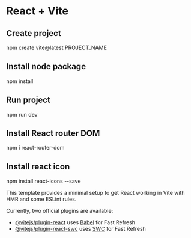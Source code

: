# React + Vite

## Create project
npm create vite@latest PROJECT_NAME

## Install node package
npm install

## Run project
npm run dev

## Install React router DOM
npm i react-router-dom

## Install react icon
npm install react-icons --save

This template provides a minimal setup to get React working in Vite with HMR and some ESLint rules.

Currently, two official plugins are available:

- [@vitejs/plugin-react](https://github.com/vitejs/vite-plugin-react/blob/main/packages/plugin-react/README.md) uses [Babel](https://babeljs.io/) for Fast Refresh
- [@vitejs/plugin-react-swc](https://github.com/vitejs/vite-plugin-react-swc) uses [SWC](https://swc.rs/) for Fast Refresh
